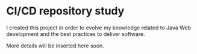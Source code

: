 # CI/CD repository study

I created this project in order to evolve my knowledge related to Java Web development and the best practices 
to deliver software.

More details will be inserted here soon.